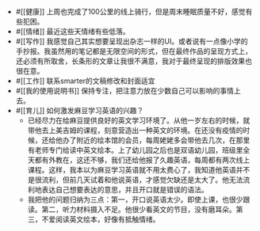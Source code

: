 - #[[健康]] 上周也完成了100公里的线上骑行，但是周末睡眠质量不好，感觉有些犯困。
- #[[情绪]] 最近这些天情绪有些低落。
- #[[写作]] 我感觉自己其实想要呈现出杂志一样的UI。或者说有一点像小学的手抄报。我虽然用的笔记都是无限空间的形式，但在最终作品的呈现方式上，还必须有所取舍，长条形的文章让我很不满意，我对于最终呈现的排版效果也很在意。
- #[[工作]] 联系smarter的文稿修改和封面适宜
- #[[我的使用说明书]] 保持专注，把注意力放在少数自己可以影响的事情上去。
- #[[育儿]] 如何激发麻豆学习英语的兴趣？
    - 已经尽力在给麻豆提供良好的英文学习环境了。从他一岁左右的时候，就带他去上美吉姆的课程，刻意营造出一种英文的环境。在还没有疫情的时候，还给他办了附近的绘本馆的会员，每周姥姥多会带他去几次，在那里有老师专门给读中英文绘本。上了幼儿园之后也是双语幼儿园，班级里全天都有外教在，这还不够，我们还给他报了久趣英语，每周都有两次线上课程。这样，我本以为麻豆学习英语就不用太费心了，我知道他英语并不是很流利，但前几天试着和他说英语，才感觉欠缺还是太大了。他无法流利地表达自己想要表达的意思，并且开口就是错误的语法。
    - 我把他的问题归纳为三点：第一，开口说英语太少。即使上课，也很少跟读。第二，听力材料摄入不足。他很少看英文的节目，没有磨耳朵。第三，不爱阅读英文绘本，好像有抵触情绪。
